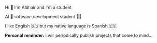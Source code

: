 Hi 👋 I'm Aldhair and I'm a student

AI 🤖 software development student 🧑‍💻

I like English 🇬🇧 but my native language is Spanish 🇪🇸

**Personal reminder:** I will periodically publish projects that come to mind...
